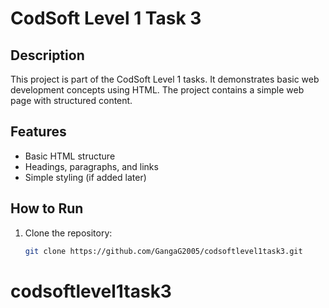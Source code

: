 # CodSoft Level 1 Task 3

## Description
This project is part of the CodSoft Level 1 tasks. It demonstrates basic web development concepts using HTML. The project contains a simple web page with structured content.

## Features
- Basic HTML structure
- Headings, paragraphs, and links
- Simple styling (if added later)

## How to Run
1. Clone the repository:
   ```bash
   git clone https://github.com/GangaG2005/codsoftlevel1task3.git
# codsoftlevel1task3
